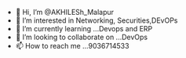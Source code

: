 - 👋 Hi, I’m @AKHILESh_Malapur
- 👀 I’m interested in Networking, Securities,DEvOPs 
- 🌱 I’m currently learning ...Devops and ERP 
- 💞️ I’m looking to collaborate on ...DevOps 
- 📫 How to reach me ...9036714533

<!---
AKHILESH0688/AKHILESH0688 is a ✨ special ✨ repository because its `README.md` (this file) appears on your GitHub profile.
You can click the Preview link to take a look at your changes.
--->
